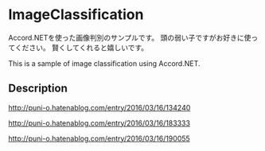 # ImageClassification

Accord.NETを使った画像判別のサンプルです。
頭の弱い子ですがお好きに使ってください。
賢くしてくれると嬉しいです。

This is a sample of image classification using Accord.NET.

## Description

http://puni-o.hatenablog.com/entry/2016/03/16/134240

http://puni-o.hatenablog.com/entry/2016/03/16/183333

http://puni-o.hatenablog.com/entry/2016/03/16/190055
